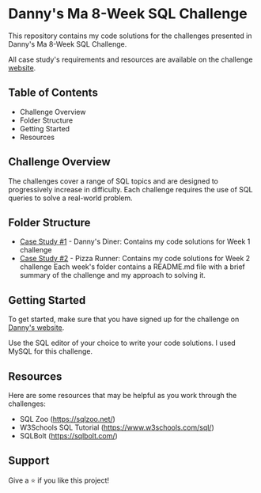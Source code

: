 # Danny's Ma 8-Week SQL Challenge

This repository contains my code solutions for the challenges presented in Danny's Ma 8-Week SQL Challenge.

All case study's requirements and resources are available on the challenge [website](https://8weeksqlchallenge.com/).

## Table of Contents
- Challenge Overview
- Folder Structure
- Getting Started
- Resources


## Challenge Overview
The challenges cover a range of SQL topics and are designed to progressively increase in difficulty. Each challenge requires the use of SQL queries to solve a real-world problem.

## Folder Structure
- [Case Study #1](https://github.com/aditya345-coder/8-Week-SQL-Challenge_/tree/main/Case%20Study%20%231%20-%20Danny's%20Diner) - Danny's Diner: Contains my code solutions for Week 1 challenge
- [Case Study #2](https://github.com/aditya345-coder/8-Week-SQL-Challenge_/tree/main/Case%20Study%20%232%20-%20Pizza%20Runner) - Pizza Runner: Contains my code solutions for Week 2 challenge
Each week's folder contains a README.md file with a brief summary of the challenge and my approach to solving it.

## Getting Started
To get started, make sure that you have signed up for the challenge on [Danny's website](https://8weeksqlchallenge.com/).

Use the SQL editor of your choice to write your code solutions. I used MySQL for this challenge.

## Resources
Here are some resources that may be helpful as you work through the challenges:

- SQL Zoo (https://sqlzoo.net/)
- W3Schools SQL Tutorial (https://www.w3schools.com/sql/)
- SQLBolt (https://sqlbolt.com/)

## Support
Give a ⭐️ if you like this project!
